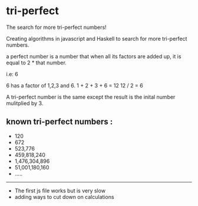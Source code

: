 # tri-perfect
The search for more tri-perfect numbers!

Creating algorithms in javascript and Haskell to search for more tri-perfect numbers.

a perfect number is a number that when all its factors are added up, it is equal to 2 * that number.

i.e: 6

6 has a factor of 1,2,3 and 6.
1 + 2 + 3 + 6 = 12
12 / 2 = 6

A tri-perfect number is the same except the result is the inital number   mulitplied by 3.

known tri-perfect numbers :
---
- 120
- 672
- 523,776
- 459,818,240
- 1,476,304,896
- 51,001,180,160
- .....
---

- The first js file works but is very slow
- adding ways to cut down on calculations
